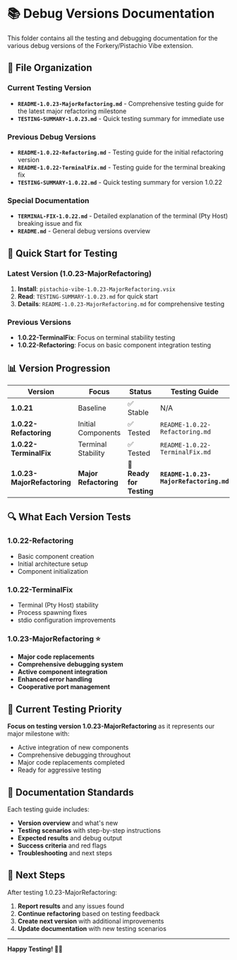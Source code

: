 # 📚 Debug Versions Documentation

This folder contains all the testing and debugging documentation for the various debug versions of the Forkery/Pistachio Vibe extension.

## 📁 **File Organization**

### **Current Testing Version**
- **`README-1.0.23-MajorRefactoring.md`** - Comprehensive testing guide for the latest major refactoring milestone
- **`TESTING-SUMMARY-1.0.23.md`** - Quick testing summary for immediate use

### **Previous Debug Versions**
- **`README-1.0.22-Refactoring.md`** - Testing guide for the initial refactoring version
- **`README-1.0.22-TerminalFix.md`** - Testing guide for the terminal breaking fix
- **`TESTING-SUMMARY-1.0.22.md`** - Quick testing summary for version 1.0.22

### **Special Documentation**
- **`TERMINAL-FIX-1.0.22.md`** - Detailed explanation of the terminal (Pty Host) breaking issue and fix
- **`README.md`** - General debug versions overview

## 🎯 **Quick Start for Testing**

### **Latest Version (1.0.23-MajorRefactoring)**
1. **Install**: `pistachio-vibe-1.0.23-MajorRefactoring.vsix`
2. **Read**: `TESTING-SUMMARY-1.0.23.md` for quick start
3. **Details**: `README-1.0.23-MajorRefactoring.md` for comprehensive testing

### **Previous Versions**
- **1.0.22-TerminalFix**: Focus on terminal stability testing
- **1.0.22-Refactoring**: Focus on basic component integration testing

## 📊 **Version Progression**

| **Version** | **Focus** | **Status** | **Testing Guide** |
|-------------|-----------|------------|-------------------|
| **1.0.21** | Baseline | ✅ Stable | N/A |
| **1.0.22-Refactoring** | Initial Components | ✅ Tested | `README-1.0.22-Refactoring.md` |
| **1.0.22-TerminalFix** | Terminal Stability | ✅ Tested | `README-1.0.22-TerminalFix.md` |
| **1.0.23-MajorRefactoring** | **Major Refactoring** | **🧪 Ready for Testing** | **`README-1.0.23-MajorRefactoring.md`** |

## 🔍 **What Each Version Tests**

### **1.0.22-Refactoring**
- Basic component creation
- Initial architecture setup
- Component initialization

### **1.0.22-TerminalFix**
- Terminal (Pty Host) stability
- Process spawning fixes
- stdio configuration improvements

### **1.0.23-MajorRefactoring** ⭐
- **Major code replacements**
- **Comprehensive debugging system**
- **Active component integration**
- **Enhanced error handling**
- **Cooperative port management**

## 🚀 **Current Testing Priority**

**Focus on testing version 1.0.23-MajorRefactoring** as it represents our major milestone with:
- Active integration of new components
- Comprehensive debugging throughout
- Major code replacements completed
- Ready for aggressive testing

## 📝 **Documentation Standards**

Each testing guide includes:
- **Version overview** and what's new
- **Testing scenarios** with step-by-step instructions
- **Expected results** and debug output
- **Success criteria** and red flags
- **Troubleshooting** and next steps

## 🎯 **Next Steps**

After testing 1.0.23-MajorRefactoring:
1. **Report results** and any issues found
2. **Continue refactoring** based on testing feedback
3. **Create next version** with additional improvements
4. **Update documentation** with new testing scenarios

---

**Happy Testing! 🧪✨**
